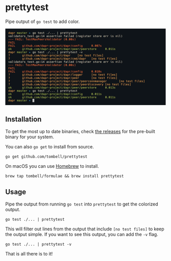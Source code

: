# prettytest

Pipe output of `go test` to add color.

![prettytest](screenshot.png)

## Installation

To get the most up to date binaries, check [the releases][releases] for
the pre-built binary for your system.

You can also `go get` to install from source.

    go get github.com/tombell/prettytest

[releases]: https://github.com/tombell/coin/releases

On macOS you can use [Homebrew](https://brew.sh) to install.

    brew tap tombell/formulae && brew install prettytest

## Usage

Pipe the output from running `go test` into `prettytest` to get the colorized
output.


    go test ./... | prettytest

This will filter out lines from the output that include `[no test files]` to
keep the output simple. If you want to see this output, you can add the `-v`
flag.

    go test ./... | prettytest -v

That is all there is to it!
